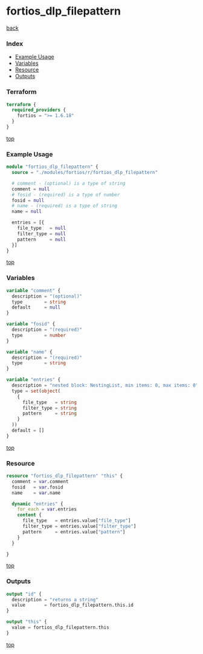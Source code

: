 # fortios_dlp_filepattern

[back](../fortios.md)

### Index

- [Example Usage](#example-usage)
- [Variables](#variables)
- [Resource](#resource)
- [Outputs](#outputs)

### Terraform

```terraform
terraform {
  required_providers {
    fortios = ">= 1.6.18"
  }
}
```

[top](#index)

### Example Usage

```terraform
module "fortios_dlp_filepattern" {
  source = "./modules/fortios/r/fortios_dlp_filepattern"

  # comment - (optional) is a type of string
  comment = null
  # fosid - (required) is a type of number
  fosid = null
  # name - (required) is a type of string
  name = null

  entries = [{
    file_type   = null
    filter_type = null
    pattern     = null
  }]
}
```

[top](#index)

### Variables

```terraform
variable "comment" {
  description = "(optional)"
  type        = string
  default     = null
}

variable "fosid" {
  description = "(required)"
  type        = number
}

variable "name" {
  description = "(required)"
  type        = string
}

variable "entries" {
  description = "nested block: NestingList, min items: 0, max items: 0"
  type = set(object(
    {
      file_type   = string
      filter_type = string
      pattern     = string
    }
  ))
  default = []
}
```

[top](#index)

### Resource

```terraform
resource "fortios_dlp_filepattern" "this" {
  comment = var.comment
  fosid   = var.fosid
  name    = var.name

  dynamic "entries" {
    for_each = var.entries
    content {
      file_type   = entries.value["file_type"]
      filter_type = entries.value["filter_type"]
      pattern     = entries.value["pattern"]
    }
  }

}
```

[top](#index)

### Outputs

```terraform
output "id" {
  description = "returns a string"
  value       = fortios_dlp_filepattern.this.id
}

output "this" {
  value = fortios_dlp_filepattern.this
}
```

[top](#index)